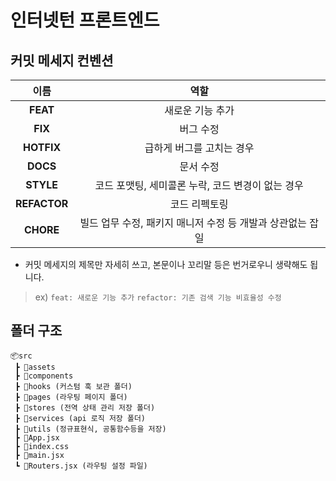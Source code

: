 # 인터넷턴 프론트엔드

## 커밋 메세지 컨벤션

| 이름 | 역할 |
|:---:|:---:|
| **FEAT** | 새로운 기능 추가 |
| **FIX** | 버그 수정 |
| **HOTFIX** | 급하게 버그를 고치는 경우 |
| **DOCS** | 문서 수정 |
| **STYLE** | 코드 포맷팅, 세미콜론 누락, 코드 변경이 없는 경우 |
| **REFACTOR** | 코드 리펙토링 |
| **CHORE** | 빌드 업무 수정, 패키지 매니저 수정 등 개발과 상관없는 잡일 |

- 커밋 메세지의 제목만 자세히 쓰고, 본문이나 꼬리말 등은 번거로우니 생략해도 됩니다.
> ex)
> `feat: 새로운 기능 추가`
> `refactor: 기존 검색 기능 비효율성 수정`

## 폴더 구조
```
📦src
 ┣ 📂assets
 ┣ 📂components
 ┣ 📂hooks (커스텀 훅 보관 폴더)
 ┣ 📂pages (라우팅 페이지 폴더)
 ┣ 📂stores (전역 상태 관리 저장 폴더)
 ┣ 📂services (api 로직 저장 폴더)
 ┣ 📂utils (정규표현식, 공통함수등을 저장)
 ┣ 📜App.jsx
 ┣ 📜index.css
 ┣ 📜main.jsx
 ┗ 📜Routers.jsx (라우팅 설정 파일)
```